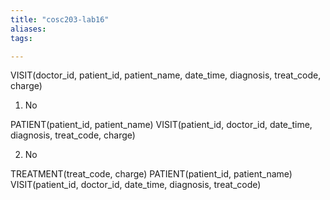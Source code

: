 ```yaml
---
title: "cosc203-lab16"
aliases: 
tags: 

---
```

VISIT(doctor_id, patient_id, patient_name, date_time, diagnosis, treat_code, charge)
1. No

PATIENT(patient_id, patient_name)
VISIT(patient_id, doctor_id, date_time, diagnosis, treat_code, charge)

2. No

TREATMENT(treat_code, charge)
PATIENT(patient_id, patient_name)
VISIT(patient_id, doctor_id, date_time, diagnosis, treat_code)
